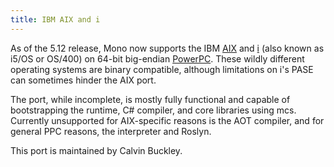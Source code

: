 ```yaml
---
title: IBM AIX and i
---
```


As of the 5.12 release, Mono now supports the IBM [AIX](https://en.wikipedia.org/wiki/IBM_AIX) and [i](https://en.wikipedia.org/wiki/IBM_i) (also known as i5/OS or OS/400) on 64-bit big-endian [PowerPC](/docs/about-mono/supported-platforms/powerpc/). These wildly different operating systems are binary compatible, although limitations on i's PASE can sometimes hinder the AIX port.

The port, while incomplete, is mostly fully functional and capable of bootstrapping the runtime, C# compiler, and core libraries using mcs. Currently unsupported for AIX-specific reasons is the AOT compiler, and for general PPC reasons, the interpreter and Roslyn.

This port is maintained by Calvin Buckley.
